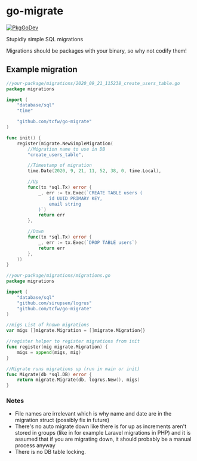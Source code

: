 # go-migrate
[![PkgGoDev](https://pkg.go.dev/badge/github.com/tcfw/go-migrate)](https://pkg.go.dev/github.com/tcfw/go-migrate)

Stupidly simple SQL migrations

Migrations should be packages with your binary, so why not codify them!

## Example migration
```go
//your-package/migrations/2020_09_21_115238_create_users_table.go
package migrations

import (
	"database/sql"
	"time"

	"github.com/tcfw/go-migrate"
)

func init() {
	register(migrate.NewSimpleMigration(
		//Migration name to use in DB
		"create_users_table",

		//Timestamp of migration
		time.Date(2020, 9, 21, 11, 52, 38, 0, time.Local),

		//Up
		func(tx *sql.Tx) error {
			_, err := tx.Exec(`CREATE TABLE users (
				id UUID PRIMARY KEY,
				email string
			)`)
			return err
		},

		//Down
		func(tx *sql.Tx) error {
			_, err := tx.Exec(`DROP TABLE users`)
			return err
		},
	))
}

```

```go
//your-package/migrations/migrations.go
package migrations

import (
	"database/sql"
	"github.com/sirupsen/logrus"
	"github.com/tcfw/go-migrate"
)

//migs List of known migrations
var migs []migrate.Migration = []migrate.Migration{}

//register helper to register migrations from init
func register(mig migrate.Migration) {
	migs = append(migs, mig)
}

//Migrate runs migrations up (run in main or init)
func Migrate(db *sql.DB) error {
	return migrate.Migrate(db, logrus.New(), migs)
}

```

### Notes
 - File names are irrelevant which is why name and date are in the migration struct (possibly fix in future)
 - There's no auto migrate down like there is for up as increments aren't stored in groups (like in for example Laravel migrations in PHP) and it is assumed that if you are migrating down, it should probably be a manual process anyway
 - There is no DB table locking. 